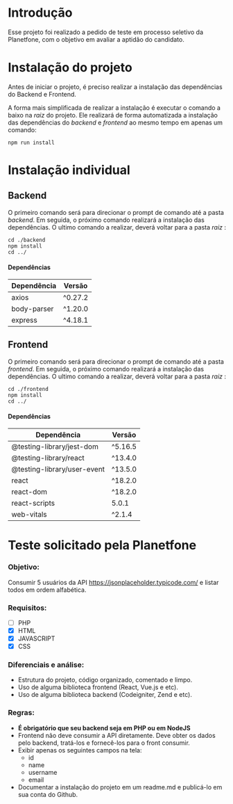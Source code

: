 # Introdução

Esse projeto foi realizado a pedido de teste em processo seletivo da Planetfone, com o objetivo em avaliar a aptidão do candidato.

# Instalação do projeto

Antes de iniciar o projeto, é preciso realizar a instalação das dependências do Backend e Frontend.

A forma mais simplificada de realizar a instalação é executar o comando a baixo na *raiz* do projeto. Ele realizará de forma automatizada a instalação das dependências do *backend* e *frontend* ao mesmo tempo em apenas um comando:

```
npm run install
```

# Instalação individual

## Backend

O primeiro comando será para direcionar o prompt de comando até a pasta *backend*. Em seguida, o próximo comando realizará a instalação das dependências. O ultimo comando a realizar, deverá voltar para a pasta *raiz* :

```
cd ./backend
npm install
cd ../
```

#### Dependências

| Dependência | Versão  |
|-------------|---------|
| axios       | ^0.27.2 |
| body-parser | ^1.20.0 |
| express     | ^4.18.1 |

## Frontend

O primeiro comando será para direcionar o prompt de comando até a pasta *frontend*. Em seguida, o próximo comando realizará a instalação das dependências. O ultimo comando a realizar, deverá voltar para a pasta *raiz* :

```
cd ./frontend
npm install
cd ../
```

#### Dependências

| Dependência                 | Versão  |
|-----------------------------|---------|
| @testing-library/jest-dom   | ^5.16.5 |
| @testing-library/react      | ^13.4.0 |
| @testing-library/user-event | ^13.5.0 |
| react                       | ^18.2.0 |
| react-dom                   | ^18.2.0 |
| react-scripts               | 5.0.1   |
| web-vitals                  | ^2.1.4  |

# Teste solicitado pela Planetfone

### Objetivo:

Consumir 5 usuários da API https://jsonplaceholder.typicode.com/ e listar todos em ordem alfabética.

### Requisitos:

- [ ] PHP
- [X] HTML
- [X] JAVASCRIPT
- [X] CSS
  
### Diferenciais e análise:

- Estrutura do projeto, código organizado, comentado e limpo.
- Uso de alguma biblioteca frontend (React, Vue.js e etc).
- Uso de alguma biblioteca backend (Codeigniter, Zend e etc).
  
### Regras:

- **É obrigatório que seu backend seja em PHP ou em NodeJS**
- Frontend não deve consumir a API diretamente. Deve obter os dados pelo backend, tratá-los e fornecê-los para o front consumir.
- Exibir apenas os seguintes campos na tela:
  * id
  * name
  * username
  * email
- Documentar a instalação do projeto em um readme.md e publicá-lo em sua conta do Github.